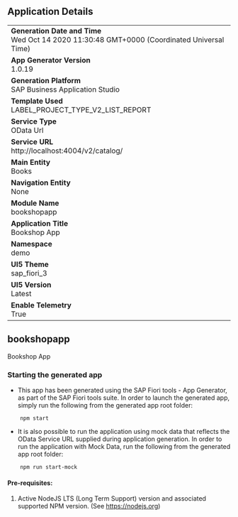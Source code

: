 ## Application Details
|               |
| ------------- |
|**Generation Date and Time**<br>Wed Oct 14 2020 11:30:48 GMT+0000 (Coordinated Universal Time)|
|**App Generator Version**<br>1.0.19|
|**Generation Platform**<br>SAP Business Application Studio|
|**Template Used**<br>LABEL_PROJECT_TYPE_V2_LIST_REPORT|
|**Service Type**<br>OData Url|
|**Service URL**<br>http://localhost:4004/v2/catalog/|
|**Main Entity**<br>Books|
|**Navigation Entity**<br>None|
|**Module Name**<br>bookshopapp|
|**Application Title**<br>Bookshop App|
|**Namespace**<br>demo|
|**UI5 Theme**<br>sap_fiori_3|
|**UI5 Version**<br>Latest |
|**Enable Telemetry**<br>True |

## bookshopapp

Bookshop App

### Starting the generated app

-   This app has been generated using the SAP Fiori tools - App Generator, as part of the SAP Fiori tools suite.  In order to launch the generated app, simply run the following from the generated app root folder:

```
    npm start
```

- It is also possible to run the application using mock data that reflects the OData Service URL supplied during application generation.  In order to run the application with Mock Data, run the following from the generated app root folder:

```
    npm run start-mock
```


#### Pre-requisites:

1. Active NodeJS LTS (Long Term Support) version and associated supported NPM version.  (See https://nodejs.org)


